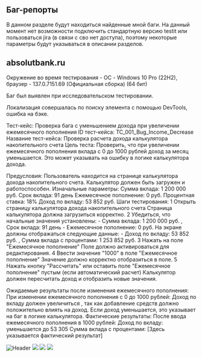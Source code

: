 ## Баг-репорты

В данном разделе будут находиться найденные мной баги.
На данный момент нет возможности подключить стандартную версию testit или пользоваться jira (в связи с сво нет доступа), поэтому некоторые параметры будут указываться в описании разделов.

## absolutbank.ru

Окружение во время тестирования - ОС - Windows 10 Pro (22H2), браузер - 137.0.7151.69 (Официальная сборка) (64 бит)

Баг был выявлен при исследовательском тестировании. 

Локализация совершалась по поиску элемента с помощью DevTools, ошибка на бэке.

Тест-кейс: Проверка бага с уменьшением дохода при увеличении ежемесячного пополнения
ID тест-кейса: TC_001_Bug_Income_Decrease
Название тест-кейса: Проверка расчета дохода калькулятора накопительного счета 
Цель теста:
Проверить, что при увеличении ежемесячного пополнения вклада с 0 до 1000 рублей доход за месяц уменьшается. Это может указывать на ошибку в логике калькулятора дохода.

Предусловия:
Пользователь находится на странице калькулятора дохода накопительного счета.
Калькулятор должен быть загружен и работоспособен.
Изначальные параметры:
Сумма вклада: 1 200 000 руб.
Срок вклада: 91 день
Ежемесячное пополнение: 0 руб.
Процентная ставка: 18%
Доход по вкладу: 53 852 руб.
Шаги тестирования:
1
Открыть страницу калькулятора дохода накопительного счета
Страница калькулятора должна загрузиться корректно.
2
Убедиться, что начальные значения установлены:  - Сумма вклада: 1 200 000 руб. , Срок вклада: 91 день - Ежемесячное пополнение: 0 руб.
На экране должны отображаться следующие данные: - Доход по вкладу: 53 852 руб. , Сумма вклада с процентами: 1 253 852 руб.
3
Нажать на поле "Ежемесячное пополнение"
Поле должно активироваться для редактирования.
4
Ввести значение "1000" в поле "Ежемесячное пополнение"
Значение должно корректно отобразиться в поле.
5
Нажать кнопку "Рассчитать" или оставить поле "Ежемесячное пополнение" пустым (если автоматический расчет)
Калькулятор должен пересчитать доход и отобразить новые значения.

Ожидаемые результаты после изменения ежемесячного пополнения:
При изменении ежемесячного пополнения с 0 до 1000 рублей:
Доход по вкладу должен увеличиться , так как добавление средств должно положительно влиять на доход.
Если доход уменьшается, это указывает на баг в логике калькулятора.
Фактические результаты:
После ввода ежемесячного пополнения в 1000 рублей:
Доход по вкладу: уменьшается до 53 305
Сумма вклада с процентами: [Здесь указывается фактический результат]


<img src="https://github.com/MILKsons/Portfolio/blob/main/screenshots/некорректные%20данные1.PNG" alt="Header" style="max-width: 30%;">
<img src="https://github.com/MILKsons/Portfolio/blob/main/screenshots/некорректные%20данные%202.PNG" style="max-width: 30%;">
<img src="https://github.com/MILKsons/Portfolio/blob/main/screenshots/lokalbank.PNG" style="max-width: 30%;">
<img src="https://github.com/MILKsons/Portfolio/blob/main/screenshots/lokalbanknakop.PNG" style="max-width: 30%;">
